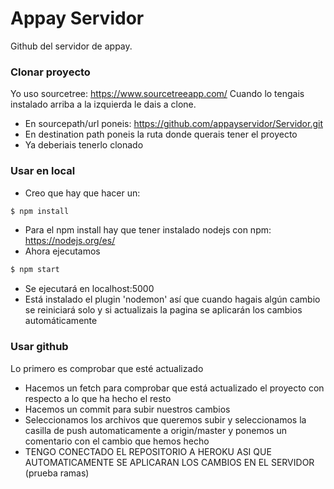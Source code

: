 # Appay Servidor

Github del servidor de appay.
### Clonar proyecto
Yo uso sourcetree: https://www.sourcetreeapp.com/
Cuando lo tengais instalado arriba a la izquierda le dais a clone.
- En sourcepath/url poneis: https://github.com/appayservidor/Servidor.git
- En destination path poneis la ruta donde querais tener el proyecto
- Ya deberiais tenerlo clonado
### Usar en local 
  - Creo que hay que hacer un:
 ```sh
$ npm install
```
- Para el npm install hay que tener instalado nodejs con npm: https://nodejs.org/es/
- Ahora ejecutamos
 ```sh
$ npm start
```
- Se ejecutará en localhost:5000
- Está instalado el plugin 'nodemon' así que cuando hagais algún cambio se reiniciará solo y si actualizais la pagina se aplicarán los cambios automáticamente

### Usar github
Lo primero es comprobar que esté actualizado
- Hacemos un fetch para comprobar que está actualizado el proyecto con respecto a lo que ha hecho el resto
- Hacemos un commit para subir nuestros cambios
- Seleccionamos los archivos que queremos subir y seleccionamos la casilla de push automaticamente a origin/master y ponemos un comentario con el cambio que hemos hecho
- TENGO CONECTADO EL REPOSITORIO A HEROKU ASI QUE AUTOMATICAMENTE SE APLICARAN LOS CAMBIOS EN EL SERVIDOR
(prueba ramas)